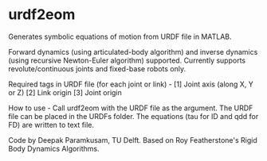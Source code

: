 # urdf2eom
Generates symbolic equations of motion from URDF file in MATLAB.

Forward dynamics (using articulated-body algorithm) and inverse dynamics (using recursive Newton-Euler algorithm) supported. Currently supports revolute/continuous joints and fixed-base robots only.

Required tags in URDF file (for each joint or link) - 
[1] Joint axis (along X, Y or Z) 
[2] Link origin 
[3] Joint origin

How to use - Call urdf2eom with the URDF file as the argument. The URDF file can be placed in the URDFs folder. The equations (tau for ID and qdd for FD) are written to text file. 

Code by Deepak Paramkusam, TU Delft. Based on Roy Featherstone's Rigid Body Dynamics Algorithms.
